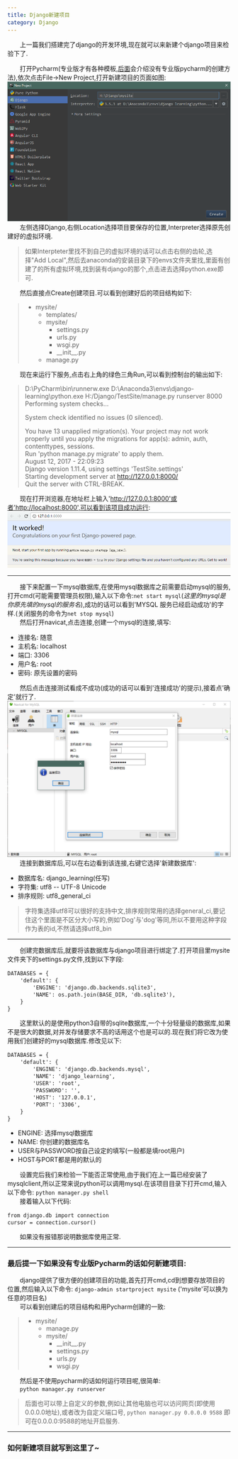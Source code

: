 ```yaml
---
title: Django新建项目
category: Django
---
```

&emsp;&emsp;上一篇我们搭建完了django的开发环境,现在就可以来新建个django项目来检验下了.  
  
&emsp;&emsp;打开Pycharm(专业版才有各种模板,[后面](#j)会介绍没有专业版pycharm的创建方法),依次点击File->New Project,打开新建项目的页面如图:  
![新建项目][img_1]  
&emsp;&emsp;左侧选择Django,右侧Location选择项目要保存的位置,Interpreter选择原先创建好的虚拟环境.  

>如果Interpteter里找不到自己的虚拟环境的话可以点击右侧的齿轮,选择"Add Local",然后去anaconda的安装目录下的envs文件夹里找,里面有创建了的所有虚拟环境,找到装有django的那个,点击进去选择python.exe即可.  

&emsp;&emsp;然后直接点Create创建项目.可以看到创建好后的项目结构如下:  
>* mysite/
>   * templates/
>   * mysite/
>     * settings.py
>     * urls.py
>     * wsgi.py
>     * \_\_init__.py
>   * manage.py  

&emsp;&emsp;现在来运行下服务,点击右上角的绿色三角Run,可以看到控制台的输出如下:  
>D:\PyCharm\bin\runnerw.exe D:\Anaconda3\envs\django-learning\python.exe H:/Django/TestSite/manage.py runserver 8000
>Performing system checks...
>
>System check identified no issues (0 silenced).  
> 
>You have 13 unapplied migration(s). Your project may not work properly until you apply the migrations for app(s): admin, auth, contenttypes, sessions.  
>Run 'python manage.py migrate' to apply them.  
>August 12, 2017 - 22:09:23  
>Django version 1.11.4, using settings 'TestSite.settings'  
>Starting development server at http://127.0.0.1:8000/  
>Quit the server with CTRL-BREAK.  

&emsp;&emsp;现在打开浏览器,在地址栏上输入'http://127.0.0.1:8000'或者'http://localhost:8000',可以看到该项目成功运行:  
![django成功运行][img_2]  

---
&emsp;&emsp;接下来配置一下mysql数据库,在使用mysql数据库之前需要启动mysql的服务,打开cmd(可能需要管理员权限),输入以下命令:`net start mysql`(*这里的mysql是你原先填的mysql的服务名*),成功的话可以看到'MYSQL 服务已经启动成功'的字样.(关闭服务的命令为`net stop mysql`)  
&emsp;&emsp;然后打开navicat,点击连接,创建一个mysql的连接,填写:  
* 连接名: 随意
* 主机名: localhost
* 端口: 3306
* 用户名: root
* 密码: 原先设置的密码  

&emsp;&emsp;然后点击连接测试看成不成功(成功的话可以看到'连接成功'的提示),接着点'确定'就行了.  
![navicat连接][img_3]  
&emsp;&emsp;连接到数据库后,可以在右边看到该连接,右键它选择'新建数据库':  
* 数据库名: django_learning(任写)
* 字符集: utf8 -- UTF-8 Unicode
* 排序规则: utf8\_general\_ci  

> 字符集选择utf8可以很好的支持中文,排序规则常用的选择general\_ci,要记住这个里面是不区分大小写的,例如'Dog'与'dog'等同,所以不要用这种字段作为表的id,不然请选择utf8\_bin  

---
&emsp;&emsp;创建完数据库后,就要将该数据库与django项目进行绑定了.打开项目里mysite文件夹下的settings.py文件,找到以下字段:  
```
DATABASES = {
    'default': {
        'ENGINE': 'django.db.backends.sqlite3',
        'NAME': os.path.join(BASE_DIR, 'db.sqlite3'),
    }
}
```  
&emsp;&emsp;这里默认的是使用python3自带的sqlite数据库,一个十分轻量级的数据库,如果不是很大的数据,对并发存储要求不高的话用这个也是可以的.现在我们将它改为使用我们创建好的mysql数据库.修改见以下:  
```
DATABASES = {
    'default': {
        'ENGINE': 'django.db.backends.mysql',
        'NAME': 'django_learning',
        'USER': 'root',
        'PASSWORD': '',
        'HOST': '127.0.0.1',
        'PORT': '3306',
    }
}
```  
* ENGINE: 选择mysql数据库
* NAME: 你创建的数据库名
* USER与PASSWORD按自己设定的填写(一般都是填root用户)
* HOST与PORT都是用的默认的  

&emsp;&emsp;设置完后我们来检验一下能否正常使用,由于我们在上一篇已经安装了mysqlclient,所以正常来说python可以调用mysql.在该项目目录下打开cmd,输入以下命令: `python manager.py shell`  
&emsp;&emsp;接着输入以下代码:  
```
from django.db import connection  
cursor = connection.cursor()  
```  
&emsp;&emsp;如果没有报错那说明数据库使用正常.  

---  
<span id="j"></span>
### 最后提一下如果没有专业版Pycharm的话如何新建项目:
&emsp;&emsp;django提供了很方便的创建项目的功能,首先打开cmd,cd到想要存放项目的位置,然后输入以下命令: `django-admin startproject mysite` ('mysite'可以换为任意的项目名)  
&emsp;&emsp;可以看到创建后的项目结构和用Pycharm创建的一致:  
> * mysite/
>   * manage.py
>   * mysite/
>     * \_\_init__.py
>     * settings.py
>     * urls.py
>     * wsgi.py  

&emsp;&emsp;然后是不使用pycharm的话如何运行项目呢,很简单:  
&emsp;&emsp;`python manager.py runserver`  

> 后面也可以带上自定义的参数,例如让其他电脑也可以访问网页(即使用0.0.0.0地址),或者改为自定义端口号, `python manager.py 0.0.0.0 9588` 即可在0.0.0.0:9588的地址开启服务.  

---  
### 如何新建项目就写到这里了~



[img_1]: /assets/article_img/2017-08-13/pycharm_new.png "Pycharm新建项目"
[img_2]: /assets/article_img/2017-08-13/django_run.png "django项目成功运行"  
[img_3]: /assets/article_img/2017-08-13/navicat.png "navicat连接测试"